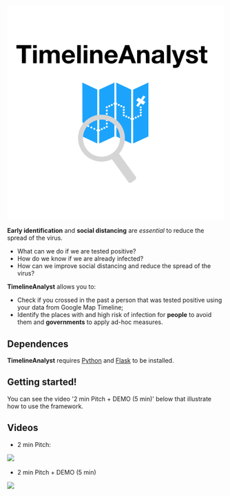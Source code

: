 <div style="text-align:center"><img src="mlogo.png" /></div>

**Early identification** and **social distancing** are _essential_ to reduce the spread of the virus.

* What can we do if we are tested positive?
* How do we know if we are already infected?
* How can we improve social distancing and reduce the spread of the virus?

**TimelineAnalyst** allows you to:
* Check if you crossed in the past a person that was tested positive using your data from Google Map Timeline;
* Identify the places with and high risk of infection for **people** to avoid them and **governments** to apply ad-hoc measures.
## Dependences
**TimelineAnalyst** requires [Python](https://www.python.org/) and [Flask](https://flask.palletsprojects.com/en/1.1.x/) to be installed.
## Getting started!
You can see the video '2 min Pitch + DEMO (5 min)' below that illustrate how to use the framework.

## Videos
* 2 min Pitch:

[![ ](http://img.youtube.com/vi/59xqVFVcyfY/0.jpg)](http://www.youtube.com/watch?v=59xqVFVcyfY)

* 2 min Pitch + DEMO (5 min)

[![ ](http://img.youtube.com/vi/sEH6_WzLkY4/0.jpg)](http://www.youtube.com/watch?v=sEH6_WzLkY4)
